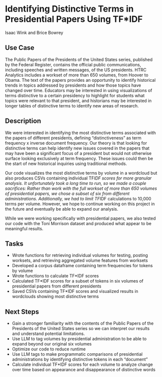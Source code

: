 # Identifying Distinctive Terms in Presidential Papers Using TF*IDF
Isaac Wink and Brice Bowrey

## Use Case
The Public Papers of the Presidents of the United States series, published by the Federal Register, contains the official public communications, including speeches and written messages, of the US presidents. HTRC Analytics includes a workset of more than 650 volumes, from Hoover to Obama. The text of the papers provides an opportunity to identify historical trends in topics addressed by presidents and how those topics have changed over time. Educators may be interested in using visualizations of terms distinctive to a certain presidency to highlight for students what topics were relevant to that president, and historians may be interested in longer tables of distinctive terms to identify new areas of research.

## Description
We were interested in identifying the most distinctive terms associated with the papers of different presidents, defining “distinctiveness” as term frequency x inverse document frequency. Our theory is that looking for distinctive terms can help identify new issues covered in the papers that may have been a significant focus of a president but would not otherwise surface looking exclusively at term frequency. These issues could then be the start of new historical inquiries using traditional methods. 

Our code visualizes the most distinctive terms by volume in a wordcloud but also produces CSVs containing individual TF*IDF scores for more granular analysis. It unfortunately took a long time to run, so we made a couple sacrifices: Rather than work with the full workset of more than 650 volumes of presidential papers, we chose a subset of six from different administrations. Additionally, we had to limit TF*IDF calculations to 10,000 terms per volume. However, we hope to continue working on this project in the future and eventually be able to expand our analysis. 

While we were working specifically with presidential papers, we also tested our code with the Toni Morrison dataset and produced what appear to be meaningful results. 


## Tasks 
 * Wrote functions for retrieving individual volumes for testing, posting worksets, and retrieving aggregated volume features from worksets
 * Developed a corpus dataframe containing term frequencies for tokens by volume
 * Wrote functions to calculate TF*IDF scores
 * Calculated TF*IDF scores for a subset of tokens in six volumes of presidential papers from different presidents
 * Saved CSVs containing TF*IDF scores and visualized results in wordclouds showing most distinctive terms 

## Next Steps
 * Gain a stronger familiarity with the contents of the Public Papers of the Presidents of the United States series so we can interpret our results and understand potential limitations. 
 * Use LLM to tag volumes by presidential administration to be able to expand beyond our original six volumes
 * Optimize our code to reduce runtime
 * Use LLM tags to make programmatic comparisons of presidential administrations by identifying distinctive tokens in each “document”
 * Calculate individual TF*IDF scores for each volume to analyze change over time based on appearance and disappearance of distinctive words 
